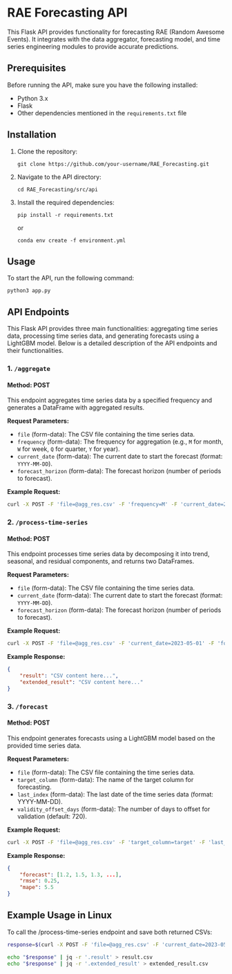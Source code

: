 # RAE Forecasting API

This Flask API provides functionality for forecasting RAE (Random Awesome Events). It integrates with the data aggregator, forecasting model, and time series engineering modules to provide accurate predictions.

## Prerequisites

Before running the API, make sure you have the following installed:

- Python 3.x
- Flask
- Other dependencies mentioned in the `requirements.txt` file

## Installation

1. Clone the repository:

    ```shell
    git clone https://github.com/your-username/RAE_Forecasting.git
    ```

2. Navigate to the API directory:

    ```shell
    cd RAE_Forecasting/src/api
    ```

3. Install the required dependencies:

    ```shell
    pip install -r requirements.txt
    ```
    or 
    ```shell
    conda env create -f environment.yml
    ```

## Usage

To start the API, run the following command:

```shell
python3 app.py
```


## API Endpoints
This Flask API provides three main functionalities: aggregating time series data, processing time series data, and generating forecasts using a LightGBM model. Below is a detailed description of the API endpoints and their functionalities.

### 1. `/aggregate`
#### Method: POST
This endpoint aggregates time series data by a specified frequency and generates a DataFrame with aggregated results.

**Request Parameters:**
- `file` (form-data): The CSV file containing the time series data.
- `frequency` (form-data): The frequency for aggregation (e.g., `M` for month, `W` for week, `Q` for quarter, `Y` for year).
- `current_date` (form-data): The current date to start the forecast (format: `YYYY-MM-DD`).
- `forecast_horizon` (form-data): The forecast horizon (number of periods to forecast).

**Example Request:**
```sh
curl -X POST -F 'file=@agg_res.csv' -F 'frequency=M' -F 'current_date=2023-05-01' -F 'forecast_horizon=48' http://127.0.0.1:5000/aggregate
```

### 2. `/process-time-series`
#### Method: POST
This endpoint processes time series data by decomposing it into trend, seasonal, and residual components, and returns two DataFrames.

**Request Parameters:**

- `file` (form-data): The CSV file containing the time series data.
- `current_date` (form-data): The current date to start the forecast (format: `YYYY-MM-DD`).
- `forecast_horizon` (form-data): The forecast horizon (number of periods to forecast).

**Example Request:**
```sh
curl -X POST -F 'file=@agg_res.csv' -F 'current_date=2023-05-01' -F 'forecast_horizon=48' http://127.0.0.1:5000/process-time-series
```


**Example Response:**

```json
{
    "result": "CSV content here...",
    "extended_result": "CSV content here..."
}
```


### 3. `/forecast`
#### Method: POST
This endpoint generates forecasts using a LightGBM model based on the provided time series data.

**Request Parameters:**

- `file` (form-data): The CSV file containing the time series data.
- `target_column` (form-data): The name of the target column for forecasting.
- `last_index` (form-data): The last date of the time series data (format: YYYY-MM-DD).
- `validity_offset_days` (form-data): The number of days to offset for validation (default: 720).

**Example Request:**
```sh
curl -X POST -F 'file=@agg_res.csv' -F 'target_column=target' -F 'last_index=2023-05-01' -F 'validity_offset_days=720' http://127.0.0.1:5000/forecast
```

**Example Response:**
```json
{
    "forecast": [1.2, 1.5, 1.3, ...],
    "rmse": 0.25,
    "mape": 5.5
}
```

## Example Usage in Linux

To call the /process-time-series endpoint and save both returned CSVs:

```sh
response=$(curl -X POST -F 'file=@agg_res.csv' -F 'current_date=2023-05-01' -F 'forecast_horizon=48' http://127.0.0.1:5000/process-time-series)

echo "$response" | jq -r '.result' > result.csv
echo "$response" | jq -r '.extended_result' > extended_result.csv
```
